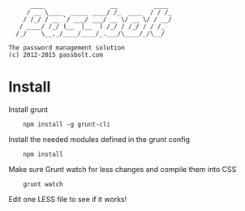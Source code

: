 	      ____                  __          ____
	     / __ \____  _____ ____/ /_  ____  / / /_
	    / /_/ / __ `/ ___/ ___/ __ \/ __ \/ / __/
	   / ____/ /_/ (__  |__  ) /_/ / /_/ / / /_
	  /_/    \__,_/____/____/_.___/\____/_/\__/

	The password management solution
	(c) 2012-2015 passbolt.com

Install
=========

Install grunt
```
	npm install -g grunt-cli
```

Install the needed modules defined in the grunt config
```
	npm install
```

Make sure Grunt watch for less changes and compile them into CSS
```
	grunt watch
```

Edit one LESS file to see if it works!
